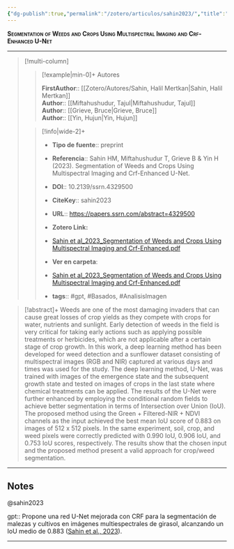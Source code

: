 ```yaml
---
{"dg-publish":true,"permalink":"/zotero/articulos/sahin2023/","title":"Segmentation of Weeds and Crops Using Multispectral Imaging and Crf-Enhanced U-Net","tags":["#zotero"]}
---
```



<span style="font-variant:small-caps; font-weight: bold;">Segmentation of Weeds and Crops Using Multispectral Imaging and Crf-Enhanced U-Net</span>

---


> [!multi-column]
>
>> [!example|min-0]+ Autores
>> 
>> **FirstAuthor**:: [[Zotero/Autores/Sahin, Halil Mertkan\|Sahin, Halil Mertkan]]  
>> **Author**:: [[Miftahushudur, Tajul\|Miftahushudur, Tajul]]  
>> **Author**:: [[Grieve, Bruce\|Grieve, Bruce]]  
>> **Author**:: [[Yin, Hujun\|Yin, Hujun]]  
 >
>
>> [!info|wide-2]+
>>
>> - **Tipo de fuente**:: preprint
>> - **Referencia**:: Sahin HM, Miftahushudur T, Grieve B & Yin H (2023). Segmentation of Weeds and Crops Using Multispectral Imaging and Crf-Enhanced U-Net.
>> - **DOI**:: 10.2139/ssrn.4329500
>> - **CiteKey**:: sahin2023
>> - **URL**:: https://papers.ssrn.com/abstract=4329500
>> - **Zotero Link:** 
>> - [Sahin et al_2023_Segmentation of Weeds and Crops Using Multispectral Imaging and Crf-Enhanced.pdf](zotero://select/library/items/FD5DSRZP)
>>
>> - **Ver en carpeta**: 
>> - [Sahin et al_2023_Segmentation of Weeds and Crops Using Multispectral Imaging and Crf-Enhanced.pdf](file://J:\OneDrive\Articulos\Sahin%20et%20al_2023_Segmentation%20of%20Weeds%20and%20Crops%20Using%20Multispectral%20Imaging%20and%20Crf-Enhanced.pdf)
>> - **tags**:: #gpt, #Basados, #AnalisisImagen



> [!abstract]+ 
>Weeds are one of the most damaging invaders that can cause great losses of crop yields as they compete with crops for water, nutrients and sunlight. Early detection of weeds in the field is very critical for taking early actions such as applying possible treatments or herbicides, which are not applicable after a certain stage of crop growth. In this work, a deep learning method has been developed for weed detection and a sunflower dataset consisting of multispectral images (RGB and NIR) captured at various days and times was used for the study. The deep learning method, U-Net, was trained with images of the emergence state and the subsequent growth state and tested on images of crops in the last state where chemical treatments can be applied. The results of the U-Net were further enhanced by employing the conditional random fields to achieve better segmentation in terms of Intersection over Union (IoU). The proposed method using the Green + Filtered-NIR + NDVI channels as the input achieved the best mean IoU score of 0.883 on images of 512 x 512 pixels. In the same experiment, soil, crop, and weed pixels were correctly predicted with 0.990 IoU, 0.906 IoU, and 0.753 IoU scores, respectively. The results show that the chosen input and the proposed method present a valid approach for crop/weed segmentation.


--- 

## Notes

@sahin2023

gpt:: Propone una red U-Net mejorada con CRF para la segmentación de malezas y cultivos en imágenes multiespectrales de girasol, alcanzando un IoU medio de 0.883 ([Sahin et al., 2023](zotero://select/library/items/BYJCHEFU)).






---







